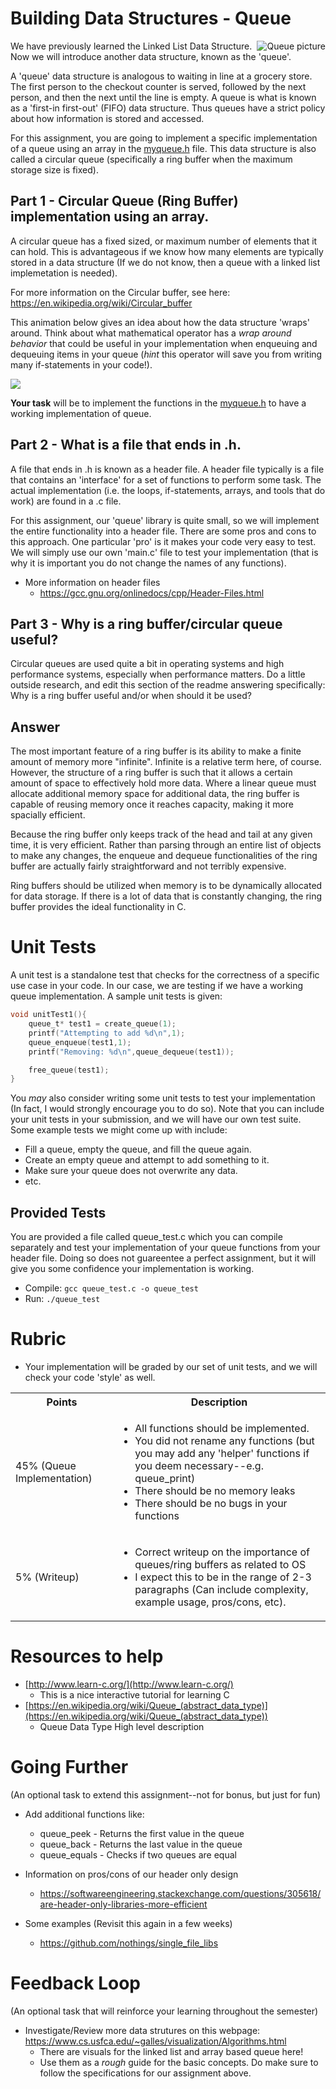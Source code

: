 # Building Data Structures - Queue
<img align="right" src="https://upload.wikimedia.org/wikipedia/commons/thumb/5/52/Data_Queue.svg/450px-Data_Queue.svg.png" alt="Queue picture">

We have previously learned the Linked List Data Structure. Now we will introduce another data structure, known as the 'queue'.

A 'queue' data structure is analogous to waiting in line at a grocery store. The first person to the checkout counter is served, followed by the next person, and then the next until the line is empty. A queue is what is known as a 'first-in first-out' (FIFO) data structure. Thus queues have a strict policy about how information is stored and accessed.

For this assignment, you are going to implement a specific implementation of a queue using an array in the [myqueue.h](./myqueue.h) file. This data structure is also called a circular queue (specifically a ring buffer when the maximum storage size is fixed).

## Part 1 - Circular Queue (Ring Buffer) implementation using an array.

A circular queue has a fixed sized, or maximum number of elements that it can hold. This is advantageous if we know how many elements are typically stored in a data structure (If we do not know, then a queue with a linked list implemetation is needed).

For more information on the Circular buffer, see here: https://en.wikipedia.org/wiki/Circular_buffer

This animation below gives an idea about how the data structure 'wraps' around. Think about what mathematical operator has a *wrap around behavior* that could be useful in your implementation when enqueuing and dequeuing items in your queue (*hint* this operator will save you from writing many if-statements in your code!).

![](https://upload.wikimedia.org/wikipedia/commons/thumb/f/fd/Circular_Buffer_Animation.gif/400px-Circular_Buffer_Animation.gif)

**Your task** will be to implement the functions in the [myqueue.h](./myqueue.h) to have a working implementation of queue.

## Part 2 - What is a file that ends in .h.

A file that ends in .h is known as a header file. A header file typically is a file that contains an 'interface' for a set of functions to perform some task. The actual implementation (i.e. the loops, if-statements, arrays, and tools that do work) are found in a .c file.

For this assignment, our 'queue' library is quite small, so we will implement the entire functionality into a header file. There are some pros and cons to this approach. One particular 'pro' is it makes your code very easy to test. We will simply use our own 'main.c' file to test your implementation (that is why it is important you do not change the names of any functions).

* More information on header files
	* https://gcc.gnu.org/onlinedocs/cpp/Header-Files.html

## Part 3 - Why is a ring buffer/circular queue useful?

Circular queues are used quite a bit in operating systems and high performance systems, especially when performance matters. Do a little outside research, and edit this section of the readme answering specifically: Why is a ring buffer useful and/or when should it be used?

## Answer

The most important feature of a ring buffer is its ability to make a finite amount of memory more "infinite". Infinite is a relative term here, of course. However, the structure of a ring buffer is such that it allows a certain amount of space to effectively hold more data. Where a linear queue must allocate additional memory space for additional data, the ring buffer is capable of reusing memory once it reaches capacity, making it more spacially efficient.

Because the ring buffer only keeps track of the head and tail at any given time, it is very efficient. Rather than parsing through an entire list of objects to make any changes, the enqueue and dequeue functionalities of the ring buffer are actually fairly straightforward and not terribly expensive.

Ring buffers should be utilized when memory is to be dynamically allocated for data storage. If there is a lot of data that is constantly changing, the ring buffer provides the ideal functionality in C.


# Unit Tests

A unit test is a standalone test that checks for the correctness of a specific use case in your code. In our case, we are testing if we have a working queue implementation. A sample unit tests is given:

```c
void unitTest1(){
	queue_t* test1 = create_queue(1);
	printf("Attempting to add %d\n",1);
	queue_enqueue(test1,1);
	printf("Removing: %d\n",queue_dequeue(test1));

	free_queue(test1);
}
```

You *may* also consider writing some unit tests to test your implementation (In fact, I would strongly encourage you to do so). Note that you can include your unit tests in your submission, and we will have our own test suite. Some example tests we might come up with include:

* Fill a queue, empty the queue, and fill the queue again.
* Create an empty queue and attempt to add something to it.
* Make sure your queue does not overwrite any data.
* etc.

## Provided Tests

You are provided a file called queue_test.c which you can compile separately and test your implementation of your queue functions from your header file. Doing so does not guareentee a perfect assignment, but it will give you some confidence your implementation is working.

* Compile: `gcc queue_test.c -o queue_test`
* Run: `./queue_test`

# Rubric

* Your implementation will be graded by our set of unit tests, and we will check your code 'style' as well.

<table>
  <tbody>
    <tr>
      <th>Points</th>
      <th align="center">Description</th>
    </tr>
    <tr>
      <td>45% (Queue Implementation)</td>
      <td align="left"><ul><li>All functions should be implemented.</li><li>You did not rename any functions (but you may add any 'helper' functions if you deem necessary--e.g. queue_print)</li><li>There should be no memory leaks</li><li>There should be no bugs in your functions </li></ul></td>
    </tr>
    <tr>
      <td>5% (Writeup)</td>
      <td align="left"><ul><li>Correct writeup on the importance of queues/ring buffers as related to OS</li><li>I expect this to be in the range of 2-3 paragraphs (Can include complexity, example usage, pros/cons, etc).</li></ul></td>
    </tr>
  </tbody>
</table>


# Resources to help

- [http://www.learn-c.org/](http://www.learn-c.org/)
	- This is a nice interactive tutorial for learning C
- [https://en.wikipedia.org/wiki/Queue_(abstract_data_type)](https://en.wikipedia.org/wiki/Queue_(abstract_data_type))
	- Queue Data Type High level description

# Going Further
(An optional task to extend this assignment--not for bonus, but just for fun)

* Add additional functions like:
  * queue_peek - Returns the first value in the queue
  * queue_back - Returns the last value in the queue
  * queue_equals - Checks if two queues are equal


* Information on pros/cons of our header only design
	* https://softwareengineering.stackexchange.com/questions/305618/are-header-only-libraries-more-efficient
* Some examples (Revisit this again in a few weeks)
	* https://github.com/nothings/single_file_libs  

# Feedback Loop

(An optional task that will reinforce your learning throughout the semester)

- Investigate/Review more data strutures on this webpage: https://www.cs.usfca.edu/~galles/visualization/Algorithms.html
  - There are visuals for the linked list and array based queue here!
  - Use them as a *rough* guide for the basic concepts. Do make sure to follow the specifications for our assignment above.
